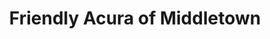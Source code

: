 ---
title: "Friendly Acura of Middletown"
url: /middletown/friendly-acura-of-middletown/
shop: car
---